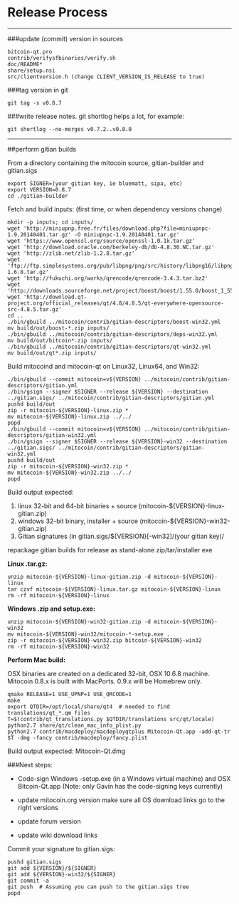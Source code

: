 Release Process
====================

* * *

###update (commit) version in sources


	bitcoin-qt.pro
	contrib/verifysfbinaries/verify.sh
	doc/README*
	share/setup.nsi
	src/clientversion.h (change CLIENT_VERSION_IS_RELEASE to true)

###tag version in git

	git tag -s v0.8.7

###write release notes. git shortlog helps a lot, for example:

	git shortlog --no-merges v0.7.2..v0.8.0

* * *

##perform gitian builds

 From a directory containing the mitocoin source, gitian-builder and gitian.sigs
  
	export SIGNER=(your gitian key, ie bluematt, sipa, etc)
	export VERSION=0.8.7
	cd ./gitian-builder

 Fetch and build inputs: (first time, or when dependency versions change)

	mkdir -p inputs; cd inputs/
	wget 'http://miniupnp.free.fr/files/download.php?file=miniupnpc-1.9.20140401.tar.gz' -O miniupnpc-1.9.20140401.tar.gz'
	wget 'https://www.openssl.org/source/openssl-1.0.1k.tar.gz'
	wget 'http://download.oracle.com/berkeley-db/db-4.8.30.NC.tar.gz'
	wget 'http://zlib.net/zlib-1.2.8.tar.gz'
	wget 'ftp://ftp.simplesystems.org/pub/libpng/png/src/history/libpng16/libpng-1.6.8.tar.gz'
	wget 'http://fukuchi.org/works/qrencode/qrencode-3.4.3.tar.bz2'
	wget 'http://downloads.sourceforge.net/project/boost/boost/1.55.0/boost_1_55_0.tar.bz2'
	wget 'http://download.qt-project.org/official_releases/qt/4.8/4.8.5/qt-everywhere-opensource-src-4.8.5.tar.gz'
	cd ..
	./bin/gbuild ../mitocoin/contrib/gitian-descriptors/boost-win32.yml
	mv build/out/boost-*.zip inputs/
	./bin/gbuild ../mitocoin/contrib/gitian-descriptors/deps-win32.yml
	mv build/out/bitcoin*.zip inputs/
	./bin/gbuild ../mitocoin/contrib/gitian-descriptors/qt-win32.yml
	mv build/out/qt*.zip inputs/

 Build mitocoind and mitocoin-qt on Linux32, Linux64, and Win32:
  
	./bin/gbuild --commit mitocoin=v${VERSION} ../mitocoin/contrib/gitian-descriptors/gitian.yml
	./bin/gsign --signer $SIGNER --release ${VERSION} --destination ../gitian.sigs/ ../mitocoin/contrib/gitian-descriptors/gitian.yml
	pushd build/out
	zip -r mitocoin-${VERSION}-linux.zip *
	mv mitocoin-${VERSION}-linux.zip ../../
	popd
	./bin/gbuild --commit mitocoin=v${VERSION} ../mitocoin/contrib/gitian-descriptors/gitian-win32.yml
	./bin/gsign --signer $SIGNER --release ${VERSION}-win32 --destination ../gitian.sigs/ ../mitocoin/contrib/gitian-descriptors/gitian-win32.yml
	pushd build/out
	zip -r mitocoin-${VERSION}-win32.zip *
	mv mitocoin-${VERSION}-win32.zip ../../
	popd

  Build output expected:

  1. linux 32-bit and 64-bit binaries + source (mitocoin-${VERSION}-linux-gitian.zip)
  2. windows 32-bit binary, installer + source (mitocoin-${VERSION}-win32-gitian.zip)
  3. Gitian signatures (in gitian.sigs/${VERSION}[-win32]/(your gitian key)/

repackage gitian builds for release as stand-alone zip/tar/installer exe

**Linux .tar.gz:**

	unzip mitocoin-${VERSION}-linux-gitian.zip -d mitocoin-${VERSION}-linux
	tar czvf mitocoin-${VERSION}-linux.tar.gz mitocoin-${VERSION}-linux
	rm -rf mitocoin-${VERSION}-linux

**Windows .zip and setup.exe:**

	unzip mitocoin-${VERSION}-win32-gitian.zip -d mitocoin-${VERSION}-win32
	mv mitocoin-${VERSION}-win32/mitocoin-*-setup.exe .
	zip -r mitocoin-${VERSION}-win32.zip bitcoin-${VERSION}-win32
	rm -rf mitocoin-${VERSION}-win32

**Perform Mac build:**

  OSX binaries are created on a dedicated 32-bit, OSX 10.6.8 machine.
  Mitocoin 0.8.x is built with MacPorts.  0.9.x will be Homebrew only.

	qmake RELEASE=1 USE_UPNP=1 USE_QRCODE=1
	make
	export QTDIR=/opt/local/share/qt4  # needed to find translations/qt_*.qm files
	T=$(contrib/qt_translations.py $QTDIR/translations src/qt/locale)
	python2.7 share/qt/clean_mac_info_plist.py
	python2.7 contrib/macdeploy/macdeployqtplus Mitocoin-Qt.app -add-qt-tr $T -dmg -fancy contrib/macdeploy/fancy.plist

 Build output expected: Mitocoin-Qt.dmg

###Next steps:

* Code-sign Windows -setup.exe (in a Windows virtual machine) and
  OSX Bitcoin-Qt.app (Note: only Gavin has the code-signing keys currently)

* update mitocoin.org version
  make sure all OS download links go to the right versions

* update forum version

* update wiki download links

Commit your signature to gitian.sigs:

	pushd gitian.sigs
	git add ${VERSION}/${SIGNER}
	git add ${VERSION}-win32/${SIGNER}
	git commit -a
	git push  # Assuming you can push to the gitian.sigs tree
	popd

